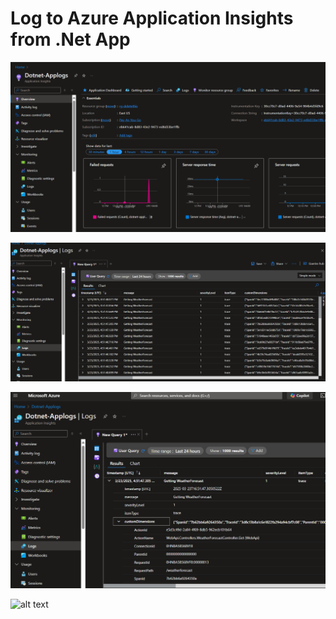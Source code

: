 # Log to Azure Application Insights from .Net App

![alt text](image.png)

![alt text](image-1.png)

![alt text](image-2.png)

![alt text](image-3.png)